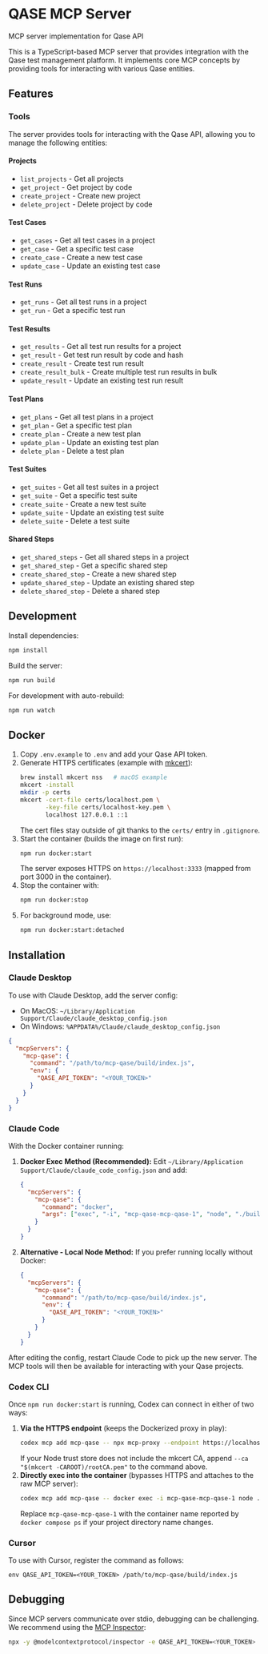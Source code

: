 # QASE MCP Server

MCP server implementation for Qase API

This is a TypeScript-based MCP server that provides integration with the Qase test management platform. It implements core MCP concepts by providing tools for interacting with various Qase entities.

## Features

### Tools
The server provides tools for interacting with the Qase API, allowing you to manage the following entities:

#### Projects
- `list_projects` - Get all projects
- `get_project` - Get project by code
- `create_project` - Create new project
- `delete_project` - Delete project by code

#### Test Cases
- `get_cases` - Get all test cases in a project
- `get_case` - Get a specific test case
- `create_case` - Create a new test case
- `update_case` - Update an existing test case

#### Test Runs
- `get_runs` - Get all test runs in a project
- `get_run` - Get a specific test run

#### Test Results
- `get_results` - Get all test run results for a project
- `get_result` - Get test run result by code and hash
- `create_result` - Create test run result
- `create_result_bulk` - Create multiple test run results in bulk
- `update_result` - Update an existing test run result

#### Test Plans
- `get_plans` - Get all test plans in a project
- `get_plan` - Get a specific test plan
- `create_plan` - Create a new test plan
- `update_plan` - Update an existing test plan
- `delete_plan` - Delete a test plan

#### Test Suites
- `get_suites` - Get all test suites in a project
- `get_suite` - Get a specific test suite
- `create_suite` - Create a new test suite
- `update_suite` - Update an existing test suite
- `delete_suite` - Delete a test suite

#### Shared Steps
- `get_shared_steps` - Get all shared steps in a project
- `get_shared_step` - Get a specific shared step
- `create_shared_step` - Create a new shared step
- `update_shared_step` - Update an existing shared step
- `delete_shared_step` - Delete a shared step

## Development

Install dependencies:
```bash
npm install
```

Build the server:
```bash
npm run build
```

For development with auto-rebuild:
```bash
npm run watch
```

## Docker

1. Copy `.env.example` to `.env` and add your Qase API token.
2. Generate HTTPS certificates (example with [mkcert](https://github.com/FiloSottile/mkcert)):
   ```bash
   brew install mkcert nss   # macOS example
   mkcert -install
   mkdir -p certs
   mkcert -cert-file certs/localhost.pem \
          -key-file certs/localhost-key.pem \
          localhost 127.0.0.1 ::1
   ```
   The cert files stay outside of git thanks to the `certs/` entry in `.gitignore`.
3. Start the container (builds the image on first run):
   ```bash
   npm run docker:start
   ```
   The server exposes HTTPS on `https://localhost:3333` (mapped from port 3000 in the container).
4. Stop the container with:
   ```bash
   npm run docker:stop
   ```
5. For background mode, use:
   ```bash
   npm run docker:start:detached
   ```

## Installation

### Claude Desktop

To use with Claude Desktop, add the server config:

- On MacOS: `~/Library/Application Support/Claude/claude_desktop_config.json`
- On Windows: `%APPDATA%/Claude/claude_desktop_config.json`

```json
{
  "mcpServers": {
    "mcp-qase": {
      "command": "/path/to/mcp-qase/build/index.js",
      "env": {
        "QASE_API_TOKEN": "<YOUR_TOKEN>"
      }
    }
  }
}
```

### Claude Code

With the Docker container running:

1. **Docker Exec Method (Recommended):**
   Edit `~/Library/Application Support/Claude/claude_code_config.json` and add:
   ```json
   {
     "mcpServers": {
       "mcp-qase": {
         "command": "docker",
         "args": ["exec", "-i", "mcp-qase-mcp-qase-1", "node", "./build/index.js"]
       }
     }
   }
   ```

2. **Alternative - Local Node Method:**
   If you prefer running locally without Docker:
   ```json
   {
     "mcpServers": {
       "mcp-qase": {
         "command": "/path/to/mcp-qase/build/index.js",
         "env": {
           "QASE_API_TOKEN": "<YOUR_TOKEN>"
         }
       }
     }
   }
   ```

After editing the config, restart Claude Code to pick up the new server. The MCP tools will then be available for interacting with your Qase projects.

### Codex CLI

Once `npm run docker:start` is running, Codex can connect in either of two ways:

1. **Via the HTTPS endpoint** (keeps the Dockerized proxy in play):
   ```bash
   codex mcp add mcp-qase -- npx mcp-proxy --endpoint https://localhost:3333
   ```
   If your Node trust store does not include the mkcert CA, append `--ca "$(mkcert -CAROOT)/rootCA.pem"` to the command above.
2. **Directly exec into the container** (bypasses HTTPS and attaches to the raw MCP server):
   ```bash
   codex mcp add mcp-qase -- docker exec -i mcp-qase-mcp-qase-1 node ./build/index.js
   ```
   Replace `mcp-qase-mcp-qase-1` with the container name reported by `docker compose ps` if your project directory name changes.

### Cursor

To use with Cursor, register the command as follows:

```
env QASE_API_TOKEN=<YOUR_TOKEN> /path/to/mcp-qase/build/index.js
```

## Debugging

Since MCP servers communicate over stdio, debugging can be challenging. We recommend using the [MCP Inspector](https://github.com/modelcontextprotocol/inspector):

```bash
npx -y @modelcontextprotocol/inspector -e QASE_API_TOKEN=<YOUR_TOKEN> ./build/index.js
```
